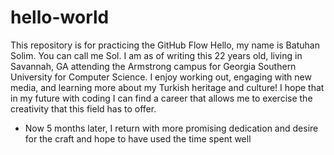 # hello-world
This repository is for practicing the GitHub Flow
Hello, my name is Batuhan Solim. You can call me Sol. I am as of writing this 22 years old, living in Savannah, GA attending the Armstrong campus for Georgia Southern University for Computer Science. I enjoy working out, engaging with new media, and learning more about my Turkish heritage and culture! I hope that in my future with coding I can find a career that allows me to exercise the creativity that this field has to offer. 
- Now 5 months later, I return with more promising dedication and desire for the craft and hope to have used the time spent well
